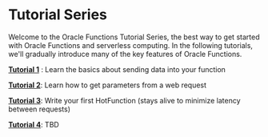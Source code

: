 
# Tutorial Series

Welcome to the Oracle Functions Tutorial Series, the best way to get started with Oracle Functions and serverless computing. In the following
tutorials, we'll gradually introduce many of the key features of Oracle Functions.


**[Tutorial 1](examples/tutorial/hello)**
: Learn the basics about sending data into your function

**[Tutorial 2](examples/tutorial/params)**: Learn how to get parameters from a web request

**[Tutorial 3](examples/tutorial/hotfunctions)**: Write your first HotFunction (stays alive to minimize latency between requests)

**[Tutorial 4]()**: TBD

